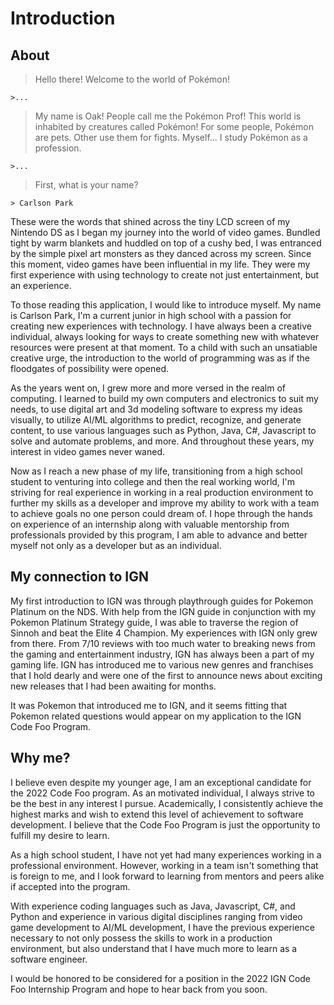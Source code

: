 # Introduction
## About
>Hello there! Welcome to the world of Pokémon! 

    >...

>My name is Oak! People call me the Pokémon Prof! This world is inhabited by creatures called Pokémon! For some people, Pokémon are pets. Other use them for fights. Myself… I study Pokémon as a profession. 

    >...

>First, what is your name?

    > Carlson Park

These were the words that shined across the tiny LCD screen of my Nintendo DS as I began my journey into the world of video games. Bundled tight by warm blankets and huddled on top of a cushy bed, I was entranced by the simple pixel art monsters as they danced across my screen. Since this moment, video games have been influential in my life. They were my first experience with using technology to create not just entertainment, but an experience.

To those reading this application, I would like to introduce myself. My name is Carlson Park, I'm a current junior in high school with a passion for creating new experiences with technology. I have always been a creative individual, always looking for ways to create something new with whatever resources were present at that moment. To a child with such an unsatiable creative urge, the introduction to the world of programming was as if the floodgates of possibility were opened. 

As the years went on, I grew more and more versed in the realm of computing. I learned to build my own computers and electronics to suit my needs, to use digital art and 3d modeling software to express my ideas visually, to utilize AI/ML algorithms to predict, recognize, and generate content, to use various languages such as Python, Java, C#, Javascript to solve and automate problems, and more. And throughout these years, my interest in video games never waned. 

Now as I reach a new phase of my life, transitioning from a high school student to venturing into college and then the real working world, I'm striving for real experience in working in a real production environment to further my skills as a developer and improve my ability to work with a team to achieve goals no one person could dream of. I hope through the hands on experience of an internship along with valuable mentorship from professionals provided by this program, I am able to advance and better myself not only as a developer but as an individual.

## My connection to IGN
My first introduction to IGN was through playthrough guides for Pokemon Platinum on the NDS. With help from the IGN guide in conjunction with my Pokemon Platinum Strategy guide, I was able to traverse the region of Sinnoh and beat the Elite 4 Champion. My experiences with IGN only grew from there. From 7/10 reviews with too much water to breaking news from the gaming and entertainment industry, IGN has always been a part of my gaming life. IGN has introduced me to various new genres and franchises that I hold dearly and were one of the first to announce news about exciting new releases that I had been awaiting for months.

It was Pokemon that introduced me to IGN, and it seems fitting that Pokemon related questions would appear on my application to the IGN Code Foo Program. 
## Why me?
I believe even despite my younger age, I am an exceptional candidate for the 2022 Code Foo program. As an motivated individual, I always strive to be the best in any interest I pursue. Academically, I consistently achieve the highest marks and wish to extend this level of achievement to software development. I believe that the Code Foo Program is just the opportunity to fulfill my desire to learn. 

As a high school student, I have not yet had many experiences working in a professional environment. However, working in a team isn't something that is foreign to me, and I look forward to learning from mentors and peers alike if accepted into the program. 

With experience coding languages such as Java, Javascript, C#, and Python and experience in various digital disciplines ranging from video game development to AI/ML development, I have the previous experience necessary to not only possess the skills to work in a production environment, but also understand that I have much more to learn as a software engineer. 

I would be honored to be considered for a position in the 2022 IGN Code Foo Internship Program and hope to hear back from you soon.